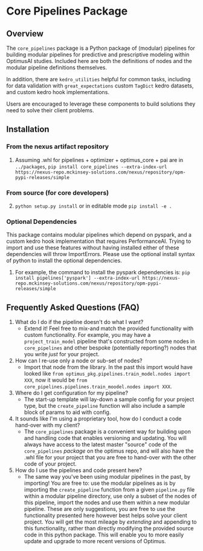 # Core Pipelines Package

## Overview

The `core_pipelines` package is a Python package of (modular) pipelines for building modular pipelines for predictive and prescriptive modeling within OptimusAI studies.
Included here are both the definitions of nodes and the modular pipeline definitions themselves.

In addition, there are `kedro_utilities` helpful for common tasks, including for data validation with `great_expectations` custom `TagDict` kedro datasets, and custom kedro hook implementations.

Users are encouraged to leverage these components to build solutions they need to solve their client problems.

## Installation

### From the nexus artifact repository
1) Assuming .whl for pipelines + optimizer + optimus_core + pai are in `../packages`, 
`pip install core_pipelines --extra-index-url https://nexus-repo.mckinsey-solutions.com/nexus/repository/opm-pypi-releases/simple`


### From source (for core developers)
2) `python setup.py install` or in editable mode `pip install -e .`


### Optional Dependencies
This package contains modular pipelines which depend on pyspark, and a custom kedro hook implementation that requires PerformanceAI.
Trying to import and use these features without having installed either of these dependencies will throw ImportErrors.
Please use the optional install syntax of python to install the optional dependencies.
1) For example, the command to install the pyspark dependencies is: `pip install pipelines['pyspark'] --extra-index-url https://nexus-repo.mckinsey-solutions.com/nexus/repository/opm-pypi-releases/simple`


## Frequently Asked Questions (FAQ)
1) What do I do if the pipeline doesn't do what I want?
    - Extend it! Feel free to mix-and match the provided functionality with custom functionality. For example, you may 
    have a `project_train_model` pipeline that's constructed from some nodes in `core_pipelines` and other bespoke (potentially reporting?) 
    nodes that you write *just* for your project.
1) How can I re-use only a node or sub-set of nodes? 
    - Import that node from the library. In the past this import would have looked like `from optimus_pkg.pipelines.train_model.nodes import XXX`,
    now it would be `from core_pipelines.pipelines.train_moodel.nodes import XXX`.
1) Where do I get configuration for my pipeline? 
    - The start-up template will lay-down a sample config for your project type, but the `create_pipeline` function will
    also include a sample block of params to aid with config.
1) It sounds like I'm using a proprietary tool, how do I conduct a code hand-over with my client?
    - The `core_pipelines` package is a convenient way for building upon and handling code that enables versioning and updating.
    You will always have access to the latest master "source" code of the `core_pipelines` *package* on the optimus repo, and 
    will also have the .whl file for your project that you are free to hand-over with the other code of your project.
1) How do I use the pipelines and code present here?
    - The same way you've been using modular pipelines in the past, by importing! You are free to: use the modular pipelines as 
    is by importing the `create_pipeline` function from a given `pipeline.py` file within a modular pipeline directory, use only
    a subset of the nodes of this pipeline, import the nodes and use them within a new modular pipeline. These are only suggestions, 
    you are free to use the functionality presented here however best helps solve your client project. You will get the most mileage by *extending* and appending to this functionality, rather than directly modifying the provided source code in this python package.  This will enable you to more easily update and upgrade to more recent versions of Optimus.
     
